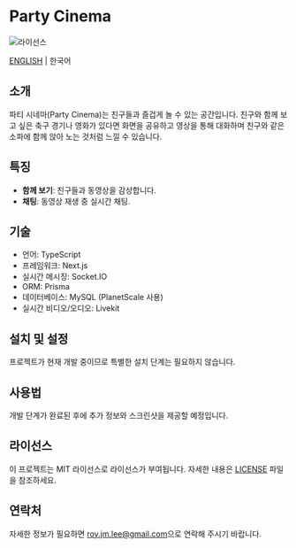 # Party Cinema

![라이선스](https://img.shields.io/badge/license-MIT-green)

[ENGLISH](./README-en.md) | 한국어

## 소개

파티 시네마(Party Cinema)는 친구들과 즐겁게 놀 수 있는 공간입니다. 친구와 함께 보고 싶은 축구 경기나 영화가 있다면 화면을 공유하고 영상을 통해 대화하며 친구와 같은 소파에 함께 앉아 노는 것처럼 느낄 수 있습니다.


## 특징

- **함께 보기**: 친구들과 동영상을 감상합니다.
- **채팅**: 동영상 재생 중 실시간 채팅.

## 기술

- 언어: TypeScript
- 프레임워크: Next.js
- 실시간 메시징: Socket.IO
- ORM: Prisma
- 데이터베이스: MySQL (PlanetScale 사용)
- 실시간 비디오/오디오: Livekit

## 설치 및 설정

프로젝트가 현재 개발 중이므로 특별한 설치 단계는 필요하지 않습니다.

## 사용법

개발 단계가 완료된 후에 추가 정보와 스크린샷을 제공할 예정입니다.

## 라이선스

이 프로젝트는 MIT 라이선스로 라이선스가 부여됩니다. 자세한 내용은 [LICENSE](LICENSE) 파일을 참조하세요.

## 연락처

자세한 정보가 필요하면 [roy.jm.lee@gmail.com](mailto:roy.jm.lee@gmail.com)으로 연락해 주시기 바랍니다.
